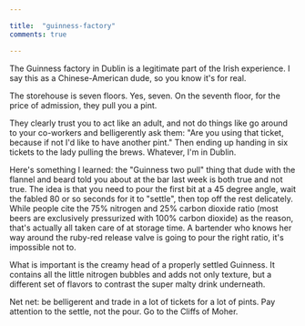 ```yaml
---

title:  "guinness-factory"
comments: true

---
```


The Guinness factory in Dublin is a legitimate part of the Irish experience. I say this as a Chinese-American dude, so you know it's for real. 

The storehouse is seven floors. Yes, seven. On the seventh floor, for the price of admission, they pull you a pint. 

They clearly trust you to act like an adult, and not do things like go around to your co-workers and belligerently ask them: "Are you using that ticket, because if not I'd like to have another pint." Then ending up handing in six tickets to the lady pulling the brews. Whatever, I'm in Dublin.

Here's something I learned: the "Guinness two pull" thing that dude with the flannel and beard told you about at the bar last week is both true and not true. The idea is that you need to pour the first bit at a 45 degree angle, wait the fabled 80 or so seconds for it to "settle", then top off the rest delicately. While people cite the 75% nitrogen and 25% carbon dioxide ratio (most beers are exclusively pressurized with 100% carbon dioxide) as the reason, that's actually all taken care of at storage time. A bartender who knows her way around the ruby-red release valve is going to pour the right ratio, it's impossible not to. 

What is important is the creamy head of a properly settled Guinness. It contains all the little nitrogen bubbles and adds not only texture, but a different set of flavors to contrast the super malty drink underneath.

Net net: be belligerent and trade in a lot of tickets for a lot of pints. Pay attention to the settle, not the pour. Go to the Cliffs of Moher.